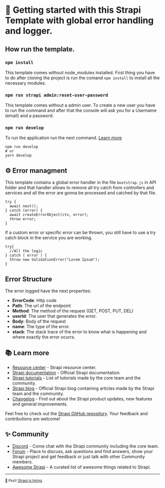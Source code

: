 # 🚀 Getting started with this Strapi Template with global error handling and logger.
## How run the template.

### `npm install`
This template comes without node_modules installed. First thing you have to do after cloning the project is run the comand `npm install` to install all the necessary modules.

### `npm run strapi admin:reset-user-password`
This template comes without a admin user. To create a new user you have to run the command and after that the console will ask you for a Username (email) and a password. 

### `npm run develop`

To run the application run the next command. [Learn more](https://docs.strapi.io/developer-docs/latest/developer-resources/cli/CLI.html#strapi-develop)

```
npm run develop
# or
yarn develop
```

## ⚙️ Error managment

This template contains a global error handler in the file `bootstrap.js` in API folder and that handler allows to remove all try catch from controllers and services and all the error are gonna be processed and catched by that file. 
```
try {
  await next();
} catch (error) {
  await createErrorObject(ctx, error);
  throw error;
}
```
If a custom error or specific error can be thrown, you still have to use a try catch block in the service you are working.
```
try{
  //All the logic
} catch ( error ) {
  throw new ValidationError("Lorem Ipsum");
}
```

## Error Structure
The error logged have the next properties:
- **ErrorCode**: Http code
- **Path**: The url of the endpoint
- **Method**: The method of the request (GET, POST, PUT, DEL)
- **userId**: The user that generates the error.
- **Body**: Body of the request
- **name**: The type of the error.
- **stack**: The stack trace of the error to know what is happening and where exactly the error ocurrs.

## 📚 Learn more

- [Resource center](https://strapi.io/resource-center) - Strapi resource center.
- [Strapi documentation](https://docs.strapi.io) - Official Strapi documentation.
- [Strapi tutorials](https://strapi.io/tutorials) - List of tutorials made by the core team and the community.
- [Strapi blog](https://docs.strapi.io) - Official Strapi blog containing articles made by the Strapi team and the community.
- [Changelog](https://strapi.io/changelog) - Find out about the Strapi product updates, new features and general improvements.

Feel free to check out the [Strapi GitHub repository](https://github.com/strapi/strapi). Your feedback and contributions are welcome!

## ✨ Community

- [Discord](https://discord.strapi.io) - Come chat with the Strapi community including the core team.
- [Forum](https://forum.strapi.io/) - Place to discuss, ask questions and find answers, show your Strapi project and get feedback or just talk with other Community members.
- [Awesome Strapi](https://github.com/strapi/awesome-strapi) - A curated list of awesome things related to Strapi.

---

<sub>🤫 Psst! [Strapi is hiring](https://strapi.io/careers).</sub>
